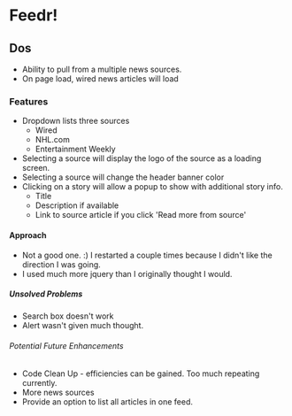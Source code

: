 # Feedr!


## Dos
 * Ability to pull from a multiple news sources.
 * On page load, wired news articles will load

### Features

 * Dropdown lists three sources
	* Wired
	* NHL.com
	* Entertainment Weekly
 * Selecting a source will display the logo of the source as a loading screen.
 * Selecting a source will change the header banner color
 * Clicking on a story will allow a popup to show with additional story info.
	* Title
	* Description if available
	* Link to source article if you click 'Read more from source'
	


#### Approach

 * Not a good one. :) I restarted a couple times because I didn't like the direction I was going.
 * I used much more jquery than I originally thought I would.
 

##### Unsolved Problems
 
 * Search box doesn't work
 * Alert wasn't given much thought.

###### Potential Future Enhancements
 * Code Clean Up - efficiencies can be gained. Too much repeating currently.
 * More news sources
 * Provide an option to list all articles in one feed.
